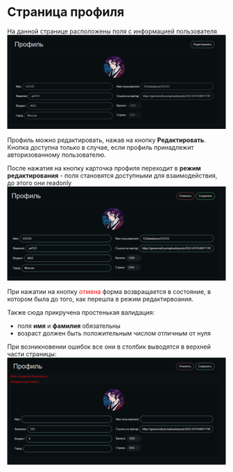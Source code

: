 # Страница профиля

На данной странице расположены поля с информацией пользователя
![profile page screenshot](../../public/profile.png)


Профиль можно редактировать, нажав на кнопку **Редактировать**.
Кнопка доступна только в случае, если профиль принадлежит авторизованному пользователю.

После нажатия на кнопку карточка профиля переходит в **режим редактирования** - поля становятся доступными для взаимодействия, до этого они readonly
![profile edit screenshot](../../public/profile-edit.png)

При нажатии на кнопку <span style="color: red">отмена</span> форма возвращается в состояние, в котором была до того, как перешла в режим редактирвоания.

Также сюда прикручена простенькая валидация:
- поля **имя** и **фамилия** обязательны
- возраст должен быть положительным числом отличным от нуля

При возникновении ошибок все они в столбик выводятся в верхней части страницы:
![profile error screenshot](../../public/profile-error.png)